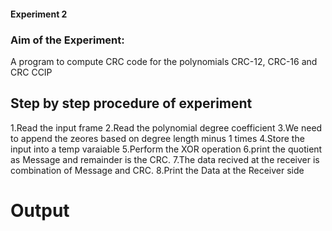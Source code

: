 #### Experiment 2

### Aim of the Experiment:
A program to compute CRC code for the polynomials CRC-12, CRC-16 and CRC CCIP

## Step by step procedure of experiment
1.Read the input frame 
2.Read the polynomial degree coefficient 
3.We need to append the zeores based on degree length minus 1 times 
4.Store the input into a temp varaiable
5.Perform the XOR operation 
6.print the quotient as Message and remainder is the CRC. 
7.The data recived at the receiver is combination of Message and CRC. 
8.Print the Data at the Receiver side

# Output
